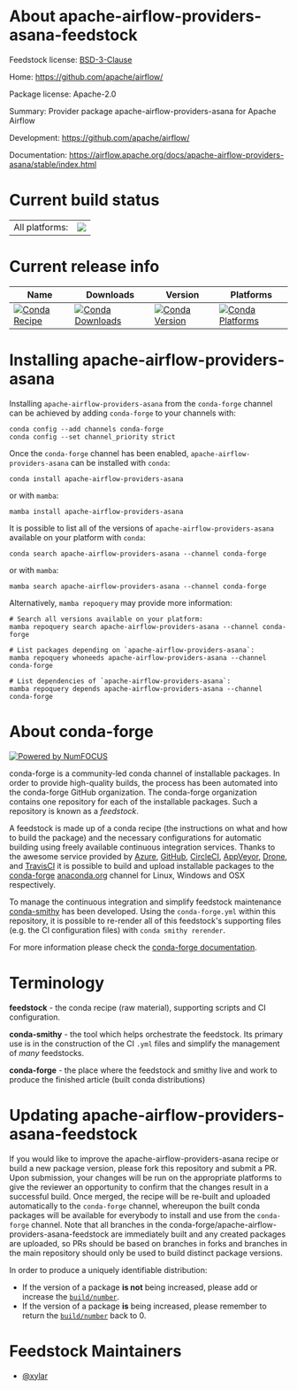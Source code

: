 About apache-airflow-providers-asana-feedstock
==============================================

Feedstock license: [BSD-3-Clause](https://github.com/conda-forge/apache-airflow-providers-asana-feedstock/blob/main/LICENSE.txt)

Home: https://github.com/apache/airflow/

Package license: Apache-2.0

Summary: Provider package apache-airflow-providers-asana for Apache Airflow

Development: https://github.com/apache/airflow/

Documentation: https://airflow.apache.org/docs/apache-airflow-providers-asana/stable/index.html

Current build status
====================


<table><tr><td>All platforms:</td>
    <td>
      <a href="https://dev.azure.com/conda-forge/feedstock-builds/_build/latest?definitionId=15880&branchName=main">
        <img src="https://dev.azure.com/conda-forge/feedstock-builds/_apis/build/status/apache-airflow-providers-asana-feedstock?branchName=main">
      </a>
    </td>
  </tr>
</table>

Current release info
====================

| Name | Downloads | Version | Platforms |
| --- | --- | --- | --- |
| [![Conda Recipe](https://img.shields.io/badge/recipe-apache--airflow--providers--asana-green.svg)](https://anaconda.org/conda-forge/apache-airflow-providers-asana) | [![Conda Downloads](https://img.shields.io/conda/dn/conda-forge/apache-airflow-providers-asana.svg)](https://anaconda.org/conda-forge/apache-airflow-providers-asana) | [![Conda Version](https://img.shields.io/conda/vn/conda-forge/apache-airflow-providers-asana.svg)](https://anaconda.org/conda-forge/apache-airflow-providers-asana) | [![Conda Platforms](https://img.shields.io/conda/pn/conda-forge/apache-airflow-providers-asana.svg)](https://anaconda.org/conda-forge/apache-airflow-providers-asana) |

Installing apache-airflow-providers-asana
=========================================

Installing `apache-airflow-providers-asana` from the `conda-forge` channel can be achieved by adding `conda-forge` to your channels with:

```
conda config --add channels conda-forge
conda config --set channel_priority strict
```

Once the `conda-forge` channel has been enabled, `apache-airflow-providers-asana` can be installed with `conda`:

```
conda install apache-airflow-providers-asana
```

or with `mamba`:

```
mamba install apache-airflow-providers-asana
```

It is possible to list all of the versions of `apache-airflow-providers-asana` available on your platform with `conda`:

```
conda search apache-airflow-providers-asana --channel conda-forge
```

or with `mamba`:

```
mamba search apache-airflow-providers-asana --channel conda-forge
```

Alternatively, `mamba repoquery` may provide more information:

```
# Search all versions available on your platform:
mamba repoquery search apache-airflow-providers-asana --channel conda-forge

# List packages depending on `apache-airflow-providers-asana`:
mamba repoquery whoneeds apache-airflow-providers-asana --channel conda-forge

# List dependencies of `apache-airflow-providers-asana`:
mamba repoquery depends apache-airflow-providers-asana --channel conda-forge
```


About conda-forge
=================

[![Powered by
NumFOCUS](https://img.shields.io/badge/powered%20by-NumFOCUS-orange.svg?style=flat&colorA=E1523D&colorB=007D8A)](https://numfocus.org)

conda-forge is a community-led conda channel of installable packages.
In order to provide high-quality builds, the process has been automated into the
conda-forge GitHub organization. The conda-forge organization contains one repository
for each of the installable packages. Such a repository is known as a *feedstock*.

A feedstock is made up of a conda recipe (the instructions on what and how to build
the package) and the necessary configurations for automatic building using freely
available continuous integration services. Thanks to the awesome service provided by
[Azure](https://azure.microsoft.com/en-us/services/devops/), [GitHub](https://github.com/),
[CircleCI](https://circleci.com/), [AppVeyor](https://www.appveyor.com/),
[Drone](https://cloud.drone.io/welcome), and [TravisCI](https://travis-ci.com/)
it is possible to build and upload installable packages to the
[conda-forge](https://anaconda.org/conda-forge) [anaconda.org](https://anaconda.org/)
channel for Linux, Windows and OSX respectively.

To manage the continuous integration and simplify feedstock maintenance
[conda-smithy](https://github.com/conda-forge/conda-smithy) has been developed.
Using the ``conda-forge.yml`` within this repository, it is possible to re-render all of
this feedstock's supporting files (e.g. the CI configuration files) with ``conda smithy rerender``.

For more information please check the [conda-forge documentation](https://conda-forge.org/docs/).

Terminology
===========

**feedstock** - the conda recipe (raw material), supporting scripts and CI configuration.

**conda-smithy** - the tool which helps orchestrate the feedstock.
                   Its primary use is in the construction of the CI ``.yml`` files
                   and simplify the management of *many* feedstocks.

**conda-forge** - the place where the feedstock and smithy live and work to
                  produce the finished article (built conda distributions)


Updating apache-airflow-providers-asana-feedstock
=================================================

If you would like to improve the apache-airflow-providers-asana recipe or build a new
package version, please fork this repository and submit a PR. Upon submission,
your changes will be run on the appropriate platforms to give the reviewer an
opportunity to confirm that the changes result in a successful build. Once
merged, the recipe will be re-built and uploaded automatically to the
`conda-forge` channel, whereupon the built conda packages will be available for
everybody to install and use from the `conda-forge` channel.
Note that all branches in the conda-forge/apache-airflow-providers-asana-feedstock are
immediately built and any created packages are uploaded, so PRs should be based
on branches in forks and branches in the main repository should only be used to
build distinct package versions.

In order to produce a uniquely identifiable distribution:
 * If the version of a package **is not** being increased, please add or increase
   the [``build/number``](https://docs.conda.io/projects/conda-build/en/latest/resources/define-metadata.html#build-number-and-string).
 * If the version of a package **is** being increased, please remember to return
   the [``build/number``](https://docs.conda.io/projects/conda-build/en/latest/resources/define-metadata.html#build-number-and-string)
   back to 0.

Feedstock Maintainers
=====================

* [@xylar](https://github.com/xylar/)

